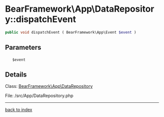 # BearFramework\App\DataRepository::dispatchEvent

```php
public void dispatchEvent ( BearFramework\App\Event $event )
```

## Parameters

&nbsp;&nbsp;&nbsp;&nbsp;&nbsp;&nbsp;`$event`

## Details

Class: [BearFramework\App\DataRepository](bearframework.app.datarepository.class.md)

File: /src/App/DataRepository.php

---

[back to index](index.md)

